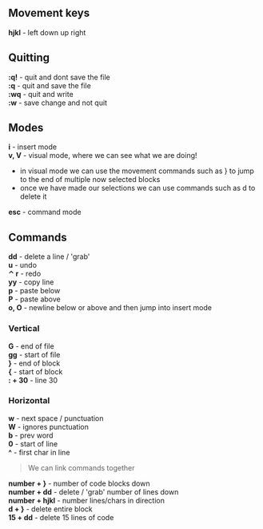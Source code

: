 ## Movement keys

**hjkl** - left down up right

## Quitting

**:q!** - quit and dont save the file  
**:q** - quit and save the file  
**:wq** - quit and write  
**:w** - save change and not quit

## Modes

**i** - insert mode  
**v, V** - visual mode, where we can see what we are doing!

- in visual mode we can use the movement commands such as } to jump to the end of multiple now selected blocks
- once we have made our selections we can use commands such as d to delete it

**esc** - command mode

## Commands

**dd** - delete a line / 'grab'  
**u** - undo  
**⌃ r** - redo  
**yy** - copy line  
**p** - paste below  
**P** - paste above  
**o, O** - newline below or above and then jump into insert mode

### Vertical

**G** - end of file  
**gg** - start of file  
**}** - end of block  
**{** - start of block  
**: + 30** - line 30

### Horizontal

**w** - next space / punctuation  
**W** - ignores punctuation  
**b** - prev word  
**0** - start of line  
**^** - first char in line

> We can link commands together

**number + }** - number of code blocks down  
**number + dd** - delete / 'grab' number of lines down  
**number + hjkl** - number lines/chars in direction  
**d + }** - delete entire block  
**15 + dd** - delete 15 lines of code

